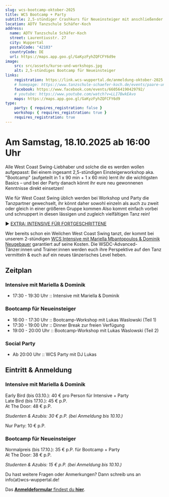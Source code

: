 ```yaml
---
slug: wcs-bootcamp-oktober-2025
title: WCS Bootcamp + Party
subtitle: 2,5-stündiger Crashkurs für Neueinsteiger mit anschließender Party
location: ADTV Tanzschule Schäfer-Koch
address:
  name: ADTV Tanzschule Schäfer-Koch
  street: Laurentiusstr. 27
  city: Wuppertal
  postalCode: "42103"
  countryCode: DE
  url: https://maps.app.goo.gl/GaKyzFyhZQFCFY6d9e
image:
    src: src/assets/kurse-und-workshops.jpg
    alt: 2,5-stündiges Bootcamp für Neueinsteiger
links:
    registration: https://link.wcs-wuppertal.de/anmeldung-oktober-2025
    # homepage: https://www.tanzschule-schaefer-koch.de/events/paare-und-singles/
    facebook: https://www.facebook.com/events/660564190429792/
    # youtube: https://www.youtube.com/watch?v=LLI7BwkEAvo
    maps: https://maps.app.goo.gl/GaKyzFyhZQFCFY6d9
type:
    party: { requires_registration: false }
    workshop: { requires_registration: true }
    requires_registration: true
---
```


# Am Samstag, 18.10.2025 ab 16:00 Uhr

Alle West Coast Swing-Liebhaber und solche die es werden wollen aufgepasst:
Bei einem ingesamt 2,5-stündigen Einsteigerworkshop aka. "Bootcamp" (aufgeteilt in 1 x 90 min + 1 x 60 min)
lernt ihr die wichtigsten Basics – und bei der Party danach könnt ihr eure neu gewonnenen Kenntnisse direkt einsetzen!

Wie für West Coast Swing üblich werden bei Workshop und Party die Tanzpartner gewechselt,
ihr könnt daher sowohl einzeln als auch zu zweit oder gleich in einer größeren Gruppe kommen
Also kommt einfach vorbei und schnuppert in diesen lässigen und zugleich vielfältigen Tanz rein!

▶ [EXTRA: INTENSIVE FÜR FORTGESCHRITTENE][intensive]

Wer bereits schon ein Weilchen West Coast Swing tanzt, der kommt bei unserem 2-stündigen [WCS Intensive mit Mariella Mbantopoulos & Dominik Neugebauer][intensive] garantiert auf seine Kosten.
Die WSDC-Advanced-Tänzer:innen und Trainer:innen werden euch ihre Perspektive auf den Tanz vermitteln & euch auf ein neues tänzerisches Level heben.

[intensive]: /events/wcs-intensive-mit-mariella-und-dominik-2025/

## Zeitplan

### Intensive mit Mariella & Dominik

- 17:30 - 19:30 Uhr :: Intensive mit Mariella & Dominik

### Bootcamp für Neueinsteiger

- 16:00 - 17:30 Uhr :: Bootcamp-Workshop mit Lukas Waslowski (Teil 1)
- 17:30 - 19:00 Uhr :: Dinner Break zur freien Verfügung
- 19:00 - 20:00 Uhr :: Bootcamp-Workshop mit Lukas Waslowski (Teil 2)

### Social Party

- Ab 20:00 Uhr :: WCS Party mit DJ Lukas

## Eintritt & Anmeldung

### Intensive mit Mariella & Dominik

Early Bird (bis 03.10.): 40 € pro Person für Intensive + Party<br>
Late Bird (bis 17.10.): 45 € p.P.<br>
At The Door: 48 € p.P.

_Studenten & Azubis: 30 € p.P. (bei Anmeldung bis 10.10.)_

Nur Party: 10 € p.P.

### Bootcamp für Neueinsteiger

Normalpreis (bis 17.10.): 35 € p.P. für Bootcamp + Party<br>
At The Door: 38 € p.P.

_Studenten & Azubis: 15 € p.P. (bei Anmeldung bis 10.10.)_

Du hast weitere Fragen oder Anmerkungen? Dann schreib uns an info(at)wcs-wuppertal.de!

Das [**Anmeldeformular** findest du **hier**][anmeldung].

[anmeldung]: https://link.wcs-wuppertal.de/anmeldung-oktober-2025
